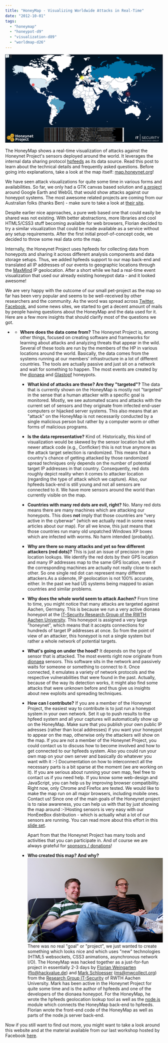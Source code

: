 ```yaml
---
title: "HoneyMap - Visualizing Worldwide Attacks in Real-Time"
date: "2012-10-01"
tags: 
  - "honeymap"
  - "honeypot-d9"
  - "visualization-d89"
  - "worldmap-d26"
---
```


![](images/drupal_image_959.png)

The HoneyMap shows a real-time visualization of attacks against the Honeynet Project's sensors deployed around the world. It leverages the internal data sharing protocol [hpfeeds](https://github.com/rep/hpfeeds) as its data source. Read this post to learn about the technical details and frequently asked questions. Before going into explanations, take a look at the map itself: [map.honeynet.org](http://map.honeynet.org/)!

We have seen attack visualizations for quite some time in various forms and availabilities. So far, we only had a GTK canvas based solution and [a project](https://honeynet.org/gsoc2011/slot4) around Google Earth and WebGL that would show attacks against our honeypot systems. The most awesome related projects are coming from our Australian folks (thanks Ben) - make sure to take a look at [their site](https://honeynet.org.au/).

Despite earlier nice approaches, a pure web based one that could easily be shared was not existing. With better abstractions, more libraries and cool HTML5/CSS3 stuff becoming available for web browsers, Florian decided to try a similar visualization that could be made available as a service without any setup requirements. After the first initial proof-of-concept code, we decided to throw some real data onto the map.

Internally, the Honeynet Project uses hpfeeds for collecting data from honeypots and sharing it across different analysis components and data storage setups. Thus, we added hpfeeds support to our map back-end and translated all IP addresses of our events to geographic locations through the [MaxMind](https://www.maxmind.com/) IP geolocation. After a short while we had a real-time event visualization that used our already existing honeypot data - and it looked awesome!

We are very happy with the outcome of our small pet-project as the map so far has been very popular and seems to be well-received by other researchers and the community. As the word was spread across [Twitter](https://twitter.com/ProjectHoneynet), [Facebook](http://www.facebook.com/TheHoneynetProject), and some news sites, we started to get a decent amount of mails by people having questions about the HoneyMap and the data used for it. Here are a few more insights that should clarify most of the questions we got.

- - **Where does the data come from?** The Honeynet Project is, among other things, focused on creating software and frameworks for learning about attacks and analyzing threats that appear in the wild. Several of these tools are run by the members of the HP in various locations around the world. Basically, the data comes from the systems running at our members' infrastructure in a lot of different countries. The tools are actually passive and just sit on a network and wait for something to happen. The most events are created by the [dionaea](http://dionaea.carnivore.it/) and [Glastopf](http://glastopf.org/) honeypots.
    - **What kind of attacks are these? Are they "targeted"?** The data that is currently shown on the HoneyMap is mostly not "targeted" in the sense that a human attacker with a specific goal is monitored. Mostly, we see automated scans and attacks with the current set of sensors and they originate from infected end-user computers or hijacked server systems. This also means that an "attack" on the HoneyMap is not necessarily conducted by a single malicious person but rather by a computer worm or other forms of malicious programs.
    - **Is the data representative?** Kind of. Historically, this kind of visualization would be skewed by the sensor location but with newer attack code (e.g., Conficker) this is not true anymore as the attack target selection is randomized. This means that a country's chance of getting attacked by those randomized spread techniques only depends on the number of potential target IP addresses in that country. Consequently, red dots roughly depict reality when it comes to attacker location (regarding the type of attack which we capture). Also, our hpfeeds back-end is still young and not all sensors are connected to it. We have more sensors around the world than currently visible on the map.
    - **Countries with many red dots are evil, right?** No. Many red dots means there are many machines which are attacking our honeypots. This does **not** imply that those countries are "very active in the cyberwar" (which we actually read in some news articles about our map). For all we know, this just means that those countries run many old unpatched Windows XP boxes which are infected with worms. No harm intended (probably).
    - **Why are there so many attacks and yet so few different attackers (red dots)?** This is just an issue of precision in geo location lookups. We identify the red dots by their GPS location and many IP addresses map to the same GPS location, even if the corresponding machines are actually not really close to each other. So one single red dot can represent many different attackers.As a sidenote, IP geolocation is not 100% accurate, either. In the past we had US systems being mapped to asian countries and similar problems.
    - **Why does the whole world seem to attack Aachen?** From time to time, you might notice that many attacks are targeted against Aachen, Germany. This is because we run a very active dionaea honeypot at the [IT-Security Research Group of the RWTH Aachen University](http://itsec.rwth-aachen.de/). This honeypot is assigned a very large "honeynet", which means that it accepts connections for hundreds of target IP addresses at once. So from the point of view of an attacker, this honeypot is not a single system but rather a whole network of potential targets.
    - **What's going on under the hood?** It depends on the type of sensor that is attacked. The most events right now originate from [dionaea](http://dionaea.carnivore.it/) sensors. This software sits in the network and passively waits for someone or something to connect to it. Once connected, it emulates a variety of network protocols and the respective vulnerabilities that were found in the past. Actually, because of the way its detection works, it might also find some attacks that were unknown before and thus give us insights about new exploits and spreading techniques.
    - **How can I contribute?** If you are a member of the Honeynet Project, the easiest way to contribute is to just run a honeypot system in your own network. Set it up to push results to the hpfeed system and all your captures will automatically show up on the HoneyMap. Make sure that you publish your own public IP adresses (rather than local addresses) if you want your honeypot to appear on the map, otherwise only the attackers will show on the map. If you are not a member of the Honeynet Project, you could contact us to discuss how to become involved and how to get connected to our hpfeeds system. Also you could run your own map on your own server and basically do whatever you want with it :-) Documentation on how to interconnect all the necessary parts is a bit sparse at the moment (we are working on it). If you are serious about running your own map, feel free to contact us if you need help. If you know some web-design and JavaScript, you can help us by improving browser compatibility. Right now, only Chrome and Firefox are tested. We would like to make the map run on all major browsers, including mobile ones. Contact us! Since one of the main goals of the Honeynet project is to raise awareness, you can help us with that by just showing the map around :-)Hosting sensors is very easy with our HonEeeBox distribution - which is actually what a lot of our sensors are running. You can read more about this effort in this [slide set](https://www3.honeynet.org/wp-content/uploads/attachments/David_Watson_HonEeeBox.pdf).
        
        Apart from that the Honeynet Project has many tools and activities that you can participate in. And of course we are always grateful for [sponsors / donations](/funding)!
    - **Who created this map? And why?** ![](images/drupal_image_961.jpg) There was no real "goal" or "project", we just wanted to create something which looks nice and which uses "new" technologies (HTML5 websockets, CSS3 animations, asynchronous network I/O). The HoneyMap was hacked together as a just-for-fun project in essentially 2-3 days by [Florian Weingarten](http://itsec.rwth-aachen.de/people/florian-weingarten) ([flo@hackvalue.de](mailto:flo@hackvalue.de)) and [Mark Schloesser](http://itsec.rwth-aachen.de/people/mark-schloesser) ([ms@mwcollect.org](mailto:ms@mwcollect.org)) from the [Research Group IT-Security](http://itsec.rwth-aachen.de/) of RWTH Aachen University. Mark has been active in the Honeynet Project for quite some time and is the author of hpfeeds and one of the developers of the dionaea honeypot. For the HoneyMap, he wrote the hpfeeds geolocation lookup tool as well as the [node.js](http://nodejs.org/) module which connects the HoneyMap back-end to hpfeeds. Florian wrote the front-end code of the HoneyMap as well as parts of the node.js server back-end.

Now if you still want to find out more, you might want to take a look around this website and at the material available from our last workshop hosted by Facebook [here](/SecurityWorkshops/2012_SF_Bay_Area/Mar_19/Workshop_Program_Agenda).
